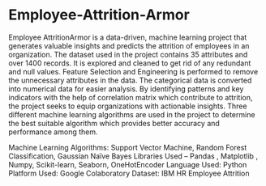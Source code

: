 # Employee-Attrition-Armor

Employee AttritionArmor is a data-driven, machine learning project that generates valuable insights and predicts the attrition of employees in an organization.
The dataset used in the project contains 35 attributes and over 1400 records. It is explored and cleaned to get rid of any redundant and null values.
Feature Selection and Engineering is performed to remove the unnecessary attributes in the data. The categorical data is converted into numerical data for easier analysis.
By identifying patterns and key indicators with the help of correlation matrix which contribute to attrition, the project seeks to equip organizations with actionable insights.
Three different machine learning algorithms are used in the project to determine the best suitable algorithm which provides better accuracy and performance among them.



Machine Learning Algorithms: Support Vector Machine, Random Forest Classification, Gaussian Naïve Bayes
Libraries Used – Pandas , Matplotlib , Numpy, Scikit-learn, Seaborn, OneHotEncoder 
Language Used: Python 
Platform Used: Google Colaboratory
Dataset: IBM HR  Employee Attrition 
